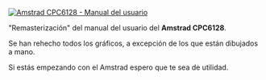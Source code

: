 [![Amstrad CPC6128 - Manual del usuario](https://raw.githubusercontent.com/wiki/sevioptero/Amstrad-CPC6128-Manual-del-Usuario/png/portada.jpg)](https://github.com/sevioptero/Amstrad-CPC6128-Manual-del-Usuario/wiki)

"Remasterización" del manual del usuario del **Amstrad CPC6128**.

Se han rehecho todos los gráficos, a excepción de los que están dibujados a mano.

Si estás empezando con el Amstrad espero que te sea de utilidad.
